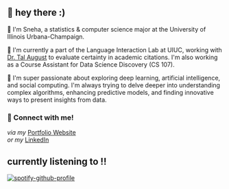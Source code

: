 <h2> 💌 hey there :)</h2>

🧡 I'm Sneha, a statistics & computer science major at the University of Illinois Urbana-Champaign.

💙 I'm currently a part of the Language Interaction Lab at UIUC, working with [Dr. Tal August](https://talaugust.github.io/) to evaluate certainty in academic citations. I'm also working as a Course Assistant for Data Science Discovery (CS 107). 

💭 I'm super passionate about exploring deep learning, artificial intelligence, and social computing. I'm always trying to delve deeper into understanding complex algorithms, enhancing predictive models, and finding innovative ways to present insights from data.

### 🔗 Connect with me!
*via my* [Portfolio Website](http://snehasund.github.io)
<br>
*or my* [LinkedIn](https://linkedin.com/in/sneha-sundar26)
<br>

<h2>currently listening to !!</h2>

[![spotify-github-profile](https://spotify-github-profile.kittinanx.com/api/view?uid=yrdx9cjomyimpn58jrrwau7ua&cover_image=true&theme=natemoo-re&show_offline=true&background_color=000000&interchange=true&bar_color=ffffff&bar_color_cover=false)](https://spotify-github-profile.kittinanx.com/api/view?uid=yrdx9cjomyimpn58jrrwau7ua&redirect=true)

<!--
**snehasund/snehasund** is a ✨ _special_ ✨ repository because its `README.md` (this file) appears on your GitHub profile.

Here are some ideas to get you started:

- 🔭 I’m currently working on ...
- 🌱 I’m currently learning ...
- 👯 I’m looking to collaborate on ...
- 🤔 I’m looking for help with ...
- 💬 Ask me about ...
- 📫 How to reach me: ...
- 😄 Pronouns: ...
- ⚡ Fun fact: ...
-->
